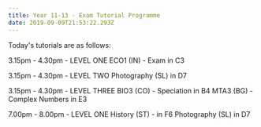 ```yaml
---
title: Year 11-13 - Exam Tutorial Programme
date: 2019-09-09T21:53:22.293Z
---
```

Today's tutorials are as follows:

3.15pm - 4.30pm - LEVEL ONE
ECO1 (IN) - Exam in C3  

3.15pm - 4.30pm - LEVEL TWO
Photography (SL) in D7  

3.15pm - 4.30pm - LEVEL THREE
BIO3 (CO) - Speciation in B4
MTA3 (BG) - Complex Numbers in E3  

7.00pm - 8.00pm - LEVEL ONE
History (ST) - in F6
Photography (SL) in D7
